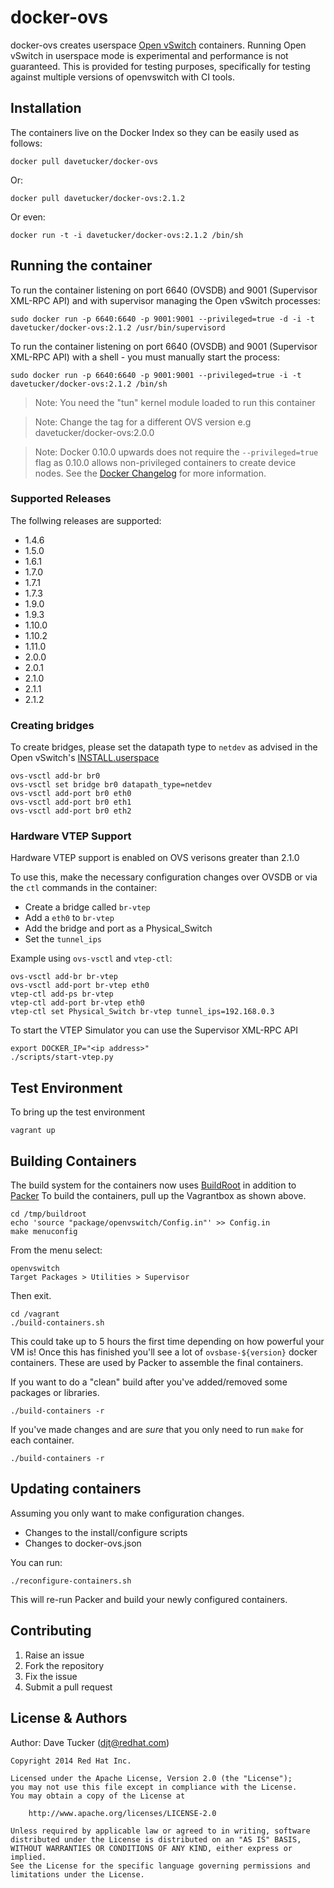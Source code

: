 docker-ovs
==========

docker-ovs creates userspace [Open vSwitch](http://openvswitch.org) containers.
Running Open vSwitch in userspace mode is experimental and performance is not guaranteed.
This is provided for testing purposes, specifically for testing against multiple versions of openvswitch with CI tools.

## Installation

The containers live on the Docker Index so they can be easily used as follows:

    docker pull davetucker/docker-ovs

Or:

    docker pull davetucker/docker-ovs:2.1.2

Or even:

    docker run -t -i davetucker/docker-ovs:2.1.2 /bin/sh

## Running the container

To run the container listening on port 6640 (OVSDB) and 9001 (Supervisor XML-RPC API) and with supervisor managing the Open vSwitch processes:

    sudo docker run -p 6640:6640 -p 9001:9001 --privileged=true -d -i -t davetucker/docker-ovs:2.1.2 /usr/bin/supervisord

To run the container listening on port 6640 (OVSDB) and 9001 (Supervisor XML-RPC API) with a shell - you must manually start the process:

    sudo docker run -p 6640:6640 -p 9001:9001 --privileged=true -i -t davetucker/docker-ovs:2.1.2 /bin/sh

> Note: You need the "tun" kernel module loaded to run this container

> Note: Change the tag for a different OVS version e.g davetucker/docker-ovs:2.0.0

> Note: Docker 0.10.0 upwards does not require the `--privileged=true` flag as 0.10.0 allows non-privileged containers to create device nodes. See the [Docker Changelog](https://github.com/dotcloud/docker/blob/master/CHANGELOG.md) for more information.

### Supported Releases

The follwing releases are supported:

- 1.4.6
- 1.5.0
- 1.6.1
- 1.7.0
- 1.7.1
- 1.7.3
- 1.9.0
- 1.9.3
- 1.10.0
- 1.10.2
- 1.11.0
- 2.0.0
- 2.0.1
- 2.1.0
- 2.1.1
- 2.1.2

### Creating bridges

To create bridges, please set the datapath type to `netdev` as advised in the Open vSwitch's [INSTALL.userspace](http://git.openvswitch.org/cgi-bin/gitweb.cgi?p=openvswitch;a=blob;f=INSTALL.userspace;h=f54b93e2e54c2efdc88054519038d98390e4183c;hb=HEAD)

    ovs-vsctl add-br br0
    ovs-vsctl set bridge br0 datapath_type=netdev
    ovs-vsctl add-port br0 eth0
    ovs-vsctl add-port br0 eth1
    ovs-vsctl add-port br0 eth2

### Hardware VTEP Support

Hardware VTEP support is enabled on OVS verisons greater than 2.1.0

To use this, make the necessary configuration changes over OVSDB or via the `ctl` commands in the container:

- Create a bridge called `br-vtep`
- Add a `eth0` to `br-vtep`
- Add the bridge and port as a Physical_Switch
- Set the `tunnel_ips`

Example using `ovs-vsctl` and `vtep-ctl`:

    ovs-vsctl add-br br-vtep
    ovs-vsctl add-port br-vtep eth0
    vtep-ctl add-ps br-vtep
    vtep-ctl add-port br-vtep eth0
    vtep-ctl set Physical_Switch br-vtep tunnel_ips=192.168.0.3

To start the VTEP Simulator you can use the Supervisor XML-RPC API

    export DOCKER_IP="<ip address>"
    ./scripts/start-vtep.py

## Test Environment

To bring up the test environment

    vagrant up

## Building Containers

The build system for the containers now uses [BuildRoot](http://buildroot.uclibc.org/) in addition to [Packer](http://packer.io)
To build the containers, pull up the Vagrantbox as shown above.

    cd /tmp/buildroot
    echo 'source "package/openvswitch/Config.in"' >> Config.in
    make menuconfig

From the menu select:

    openvswitch
    Target Packages > Utilities > Supervisor

Then exit.

    cd /vagrant
    ./build-containers.sh

This could take up to 5 hours the first time depending on how powerful your VM is!
Once this has finished you'll see a lot of `ovsbase-${version}` docker containers.
These are used by Packer to assemble the final containers.

If you want to do a "clean" build after you've added/removed some packages or libraries.

    ./build-containers -r

If you've made changes and are *sure* that you only need to run `make` for each container.

    ./build-containers -r

## Updating containers

Assuming you only want to make configuration changes.

- Changes to the install/configure scripts
- Changes to docker-ovs.json

You can run:

    ./reconfigure-containers.sh

This will re-run Packer and build your newly configured containers.

## Contributing

1. Raise an issue
2. Fork the repository
3. Fix the issue
4. Submit a pull request

## License & Authors

Author: Dave Tucker (djt@redhat.com)

    Copyright 2014 Red Hat Inc.

    Licensed under the Apache License, Version 2.0 (the "License");
    you may not use this file except in compliance with the License.
    You may obtain a copy of the License at

        http://www.apache.org/licenses/LICENSE-2.0

    Unless required by applicable law or agreed to in writing, software
    distributed under the License is distributed on an "AS IS" BASIS,
    WITHOUT WARRANTIES OR CONDITIONS OF ANY KIND, either express or implied.
    See the License for the specific language governing permissions and
    limitations under the License.
